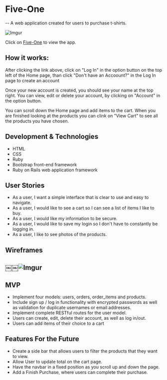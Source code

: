 # Five-One
--
A web application created for users to purchase t-shirts.

![Imgur](https://i.imgur.com/0XgFZ6S.png)

Click on [Five-One](https://five-one.herokuapp.com/) to view the app.

## How it works:
After clicking the link above, click on "Log In" in the option button on the top left of the Home page, than click "Don't have an Accoount?" in the Log In page to create an account

Once your new account is created, you should see your name at the top right. You can view, edit or delete your account, by clicking on "Account" in the option button. 

You can scroll down the Home page and add items to the cart. When you are finished looking at the products you can clink on "View Cart" to see all the products you have chosen. 

## Development & Technologies
- HTML
- CSS
- Ruby
- Bootstrap front-end framework
- Ruby on Rails web application framework

## User Stories
- As a user, I want a simple interface that is clear to use and easy to navigate.
- As a user, I would like to see a cart so I can see a list of items I like to buy.
- As a user, I would like my information to be secure. 
- As a user, I would like to save my login so I don't have to constantly be logging in.
- As a user, I like to see photos of the products.

## Wireframes
￼￼![Imgur](https://i.imgur.com/jH4ml66.png)
--
## MVP
- Implement four models: users, orders, order_items and products.
- Include sign up / log in functionality with encrypted passwords as well as validation for duplicate usernames or email addresses.
- Implement complete RESTful routes for the user model.
- Users can create, edit, delete their account, as well as log in/out.
- Users can add items of their choice to a cart

## Features For the Future
- Create a side bar that allows users to filter the products that they want to view.
- Allow User to update total on the cart page.
- Have the navbar in a fixed position as you scroll up and down the page.
- Add a Finish Purchase, where users can complete their purchase.